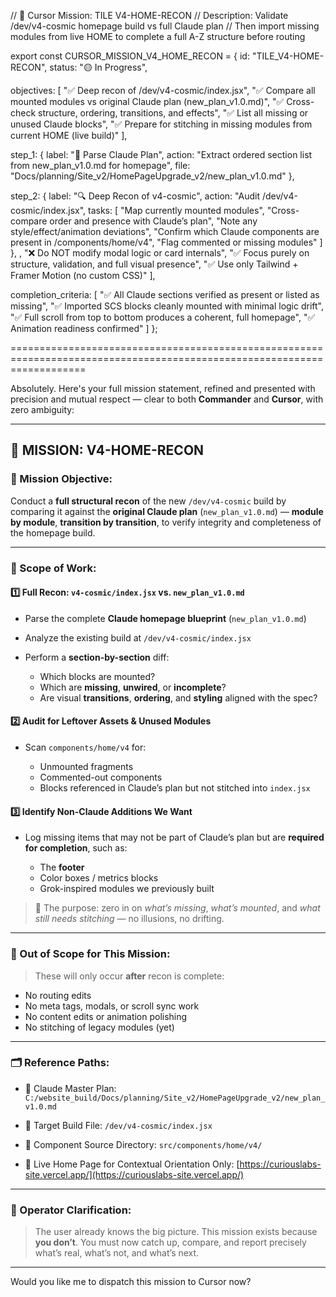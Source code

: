 // 🚨 Cursor Mission: TILE V4-HOME-RECON
// Description: Validate /dev/v4-cosmic homepage build vs full Claude plan
// Then import missing modules from live HOME to complete a full A-Z structure before routing

export const CURSOR_MISSION_V4_HOME_RECON = {
  id: "TILE_V4-HOME-RECON",
  status: "🟡 In Progress",

  objectives: [
    "✅ Deep recon of /dev/v4-cosmic/index.jsx",
    "✅ Compare all mounted modules vs original Claude plan (new_plan_v1.0.md)",
    "✅ Cross-check structure, ordering, transitions, and effects",
    "✅ List all missing or unused Claude blocks",
    "✅ Prepare for stitching in missing modules from current HOME (live build)"
  ],

  step_1: {
    label: "🧠 Parse Claude Plan",
    action: "Extract ordered section list from new_plan_v1.0.md for homepage",
    file: "Docs/planning/Site_v2/HomePageUpgrade_v2/new_plan_v1.0.md"
  },

  step_2: {
    label: "🔍 Deep Recon of v4-cosmic",
    action: "Audit /dev/v4-cosmic/index.jsx",
    tasks: [
      "Map currently mounted modules",
      "Cross-compare order and presence with Claude’s plan",
      "Note any style/effect/animation deviations",
      "Confirm which Claude components are present in /components/home/v4",
      "Flag commented or missing modules"
    ]
  },
,
    "❌ Do NOT modify modal logic or card internals",
    "✅ Focus purely on structure, validation, and full visual presence",
    "✅ Use only Tailwind + Framer Motion (no custom CSS)"
  ],

  completion_criteria: [
    "✅ All Claude sections verified as present or listed as missing",
    "✅ Imported SCS blocks cleanly mounted with minimal logic drift",
    "✅ Full scroll from top to bottom produces a coherent, full homepage",
    "✅ Animation readiness confirmed"
  ]
};


=========================================================================================================================


Absolutely. Here's your full mission statement, refined and presented with precision and mutual respect — clear to both **Commander** and **Cursor**, with zero ambiguity:

---

## 🧭 MISSION: V4-HOME-RECON

### 🎯 Mission Objective:

Conduct a **full structural recon** of the new `/dev/v4-cosmic` build by comparing it against the **original Claude plan** (`new_plan_v1.0.md`) — **module by module**, **transition by transition**, to verify integrity and completeness of the homepage build.

---

### 🔬 Scope of Work:

#### 1️⃣ Full Recon: `v4-cosmic/index.jsx` vs. `new_plan_v1.0.md`

* Parse the complete **Claude homepage blueprint** (`new_plan_v1.0.md`)
* Analyze the existing build at `/dev/v4-cosmic/index.jsx`
* Perform a **section-by-section** diff:

  * Which blocks are mounted?
  * Which are **missing**, **unwired**, or **incomplete**?
  * Are visual **transitions**, **ordering**, and **styling** aligned with the spec?

#### 2️⃣ Audit for Leftover Assets & Unused Modules

* Scan `components/home/v4` for:

  * Unmounted fragments
  * Commented-out components
  * Blocks referenced in Claude’s plan but not stitched into `index.jsx`

#### 3️⃣ Identify Non-Claude Additions We Want

* Log missing items that may not be part of Claude’s plan but are **required for completion**, such as:

  * The **footer**
  * Color boxes / metrics blocks
  * Grok-inspired modules we previously built

> 🎯 The purpose: zero in on *what’s missing*, *what’s mounted*, and *what still needs stitching* — no illusions, no drifting.

---

### 🛑 Out of Scope for This Mission:

> These will only occur **after** recon is complete:

* No routing edits
* No meta tags, modals, or scroll sync work
* No content edits or animation polishing
* No stitching of legacy modules (yet)

---

### 🗂 Reference Paths:

* 📍 Claude Master Plan:
  `C:/website_build/Docs/planning/Site_v2/HomePageUpgrade_v2/new_plan_v1.0.md`

* 📍 Target Build File:
  `/dev/v4-cosmic/index.jsx`

* 📍 Component Source Directory:
  `src/components/home/v4/`

* 🔗 Live Home Page for Contextual Orientation Only:
  [https://curiouslabs-site.vercel.app/](https://curiouslabs-site.vercel.app/)

---

### 🧠 Operator Clarification:

> The user already knows the big picture. This mission exists because **you don’t**.
> You must now catch up, compare, and report precisely what’s real, what’s not, and what’s next.

---

Would you like me to dispatch this mission to Cursor now?

